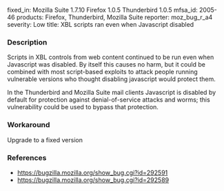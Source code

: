 fixed_in: Mozilla Suite 1.7.10
          Firefox 1.0.5
          Thunderbird 1.0.5
mfsa_id: 2005-46
products: Firefox, Thunderbird, Mozilla Suite
reporter: moz_bug_r_a4
severity: Low
title: XBL scripts ran even when Javascript disabled

<h3>Description</h3>

<p>Scripts in XBL controls from web content continued to be run even when
Javascript was disabled. By itself this causes no harm, but it could be
combined with most script-based exploits to attack people running
vulnerable versions who thought disabling javascript would protect them.</p>

<p>In the Thunderbird and Mozilla Suite mail clients Javascript is disabled by
default for protection against denial-of-service attacks and worms; this
vulnerability could be used to bypass that protection.</p>

<h3>Workaround</h3>

<p>Upgrade to a fixed version</p>

<h3>References</h3>

<ul>
<li><a href="https://bugzilla.mozilla.org/show_bug.cgi?id=292591">
https://bugzilla.mozilla.org/show_bug.cgi?id=292591</a></li>

<li><a href="https://bugzilla.mozilla.org/show_bug.cgi?id=292589">
https://bugzilla.mozilla.org/show_bug.cgi?id=292589</a></li>
</ul>



